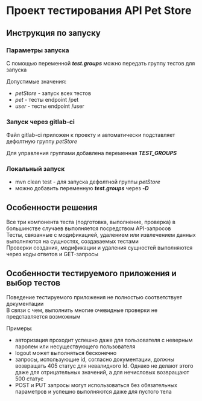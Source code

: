 # Проект тестирования API Pet Store
## Инструкция по запуску
### Параметры запуска
C помощью переменной ***test.groups*** можно передать группу тестов для запуска

Допустимые значения:
- *petStore* - запуск всех тестов
- *pet* - тесты endpoint /pet
- *user* - тесты  endpoint /user

### Запуск через gitlab-ci
Файл gitlab-ci приложен к проекту и автоматически подставляет дефолтную группу *petStore*

Для управления группами добавлена переменная ***TEST_GROUPS***

### Локальный запуск
- mvn clean test - для запуска дефолтной группы *petStore*  
- можно добавить переменную ***test.groups*** через ***-D***

## Особенности решения
Все три компонента теста (подготовка, выполнение, проверка) в большинстве случаев выполняется посредством API-запросов  
Тесты, связанные с модификацией, удалением или извлечением данных выполняются на сущностях, создаваемых тестами  
Проверки создания, модификации и удаления сущностей выполняются через коды ответов и GET-запросы  

## Особенности тестируемого приложения и выбор тестов
Поведение тестируемого приложения не полностью соответствует документации  
В связи с чем, выполнить многие очевидные проверки не представляется возможным  

Примеры:
- авторизация проходит успешно даже для пользователя с неверным паролем или несуществующего пользователя
- logout может выполняться бесконечно
- запросы, использующие id, согласно документации, должны возвращать 405 статус для невалидного Id. Однако не делают этого даже для отрицательных значений, а для нечисловых возвращают 500 статус
- POST и PUT запросы могут использоваться без обязательных параметров и успешно выполняются даже для пустого тела




